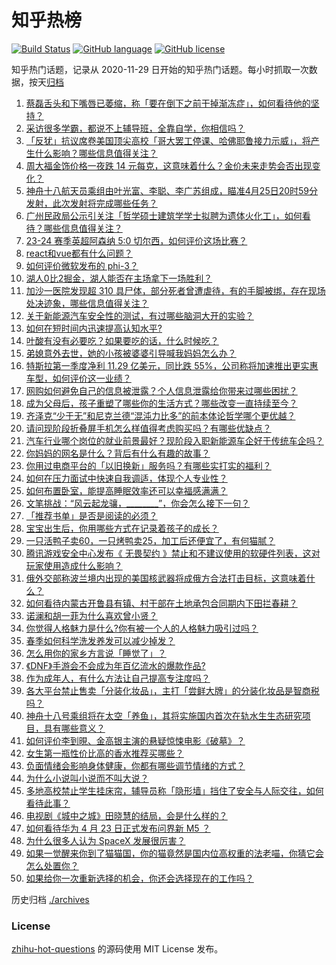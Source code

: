 # 知乎热榜
[![Build Status](https://github.com/ToWeLong/zhihu-hot-questions/workflows/CI/badge.svg)](https://github.com/ToWeLong/zhihu-hot-questions/actions)
[![GitHub language](https://img.shields.io/badge/language-golang-orange.svg)](https://golang.org/)
[![GitHub license](https://img.shields.io/github/license/ToWeLong/zhihu-hot-questions)](https://github.com/ToWeLong/zhihu-hot-questions/blob/main/LICENSE)

知乎热门话题，记录从 2020-11-29 日开始的知乎热门话题。每小时抓取一次数据，按天[归档](./archives)

<!-- BEGIN -->

1. [蔡磊舌头和下嘴唇已萎缩，称「要在倒下之前干掉渐冻症」，如何看待他的坚持？](https://www.zhihu.com/question/653886607)
1. [采访很多学霸，都说不上辅导班，全靠自学，你相信吗？](https://www.zhihu.com/question/652958729)
1. [「反犹」抗议席卷美国顶尖高校「哥大罢工停课、哈佛耶鲁接力示威」，将产生什么影响？哪些信息值得关注？](https://www.zhihu.com/question/653845150)
1. [周大福金饰价格一夜跌 14 元每克，这意味着什么？金价未来走势会否出现变化？](https://www.zhihu.com/question/653850062)
1. [神舟十八航天员乘组由叶光富、李聪、李广苏组成，瞄准4月25日20时59分发射，此次发射将完成哪些任务？](https://www.zhihu.com/question/653937138)
1. [广州民政局公示引关注「哲学硕士建筑学学士拟聘为遗体火化工」，如何看待？哪些信息值得关注？](https://www.zhihu.com/question/653862344)
1. [23-24 赛季英超阿森纳 5:0 切尔西，如何评价这场比赛？](https://www.zhihu.com/question/653897660)
1. [react和vue都有什么问题？](https://www.zhihu.com/question/653720730)
1. [如何评价微软发布的 phi-3？](https://www.zhihu.com/question/653860527)
1. [湖人0比2掘金，湖人能否在主场拿下一场胜利？](https://www.zhihu.com/question/653842512)
1. [加沙一医院发现超 310 具尸体，部分死者曾遭虐待，有的手脚被绑，存在现场处决迹象，哪些信息值得关注？](https://www.zhihu.com/question/653871338)
1. [关于新能源汽车安全性的测试，有过哪些脑洞大开的实验？](https://www.zhihu.com/question/653753534)
1. [如何在短时间内迅速提高认知水平?](https://www.zhihu.com/question/648325981)
1. [叶酸有没有必要吃？如果要吃的话，什么时候吃？](https://www.zhihu.com/question/653863484)
1. [弟媳意外去世，她的小孩被婆婆引导喊我妈妈怎么办？](https://www.zhihu.com/question/653879500)
1. [特斯拉第一季度净利 11.29 亿美元，同比跌 55%，公司称将加速推出更实惠车型，如何评价这一业绩？](https://www.zhihu.com/question/653928471)
1. [网购如何避免自己的信息被泄露？个人信息泄露给你带来过哪些困扰？](https://www.zhihu.com/question/653850311)
1. [成为父母后，孩子重塑了哪些你的生活方式？哪些改变一直持续至今？](https://www.zhihu.com/question/653432899)
1. [齐泽克“少于无”和尼克兰德“混沌力比多”的前本体论哲学哪个更优越？](https://www.zhihu.com/question/653047974)
1. [请问现阶段折叠屏手机怎么样值得考虑购买吗？有哪些优缺点？](https://www.zhihu.com/question/653140624)
1. [汽车行业哪个岗位的就业前景最好？现阶段入职新能源车企好于传统车企吗？](https://www.zhihu.com/question/651409479)
1. [你妈妈的网名是什么？背后有什么有趣的故事？](https://www.zhihu.com/question/652186413)
1. [你用过电商平台的「以旧换新」服务吗？有哪些实打实的福利？](https://www.zhihu.com/question/653253386)
1. [如何在压力面试中快速自我调适，体现个人专业性？](https://www.zhihu.com/question/651409308)
1. [如何布置卧室，能提高睡眠效率还可以幸福感满满？](https://www.zhihu.com/question/649365455)
1. [文笔挑战：“风云起龙骧，________”，你会怎么接下一句？](https://www.zhihu.com/question/653751685)
1. [「推荐书单」是否是阅读的必须？](https://www.zhihu.com/question/653243889)
1. [宝宝出生后，你用哪些方式在记录着孩子的成长？](https://www.zhihu.com/question/653432855)
1. [一只活鸭子卖60，一只烤鸭卖25，加工后还便宜了，有何猫腻？](https://www.zhihu.com/question/653159063)
1. [腾讯游戏安全中心发布《 无畏契约 》禁止和不建议使用的软硬件列表，这对玩家使用造成什么影响？](https://www.zhihu.com/question/653529000)
1. [俄外交部称波兰境内出现的美国核武器将成俄方合法打击目标，这意味着什么？](https://www.zhihu.com/question/653849553)
1. [如何看待内蒙古开鲁县有镇、村干部在土地承包合同期内下田拦春耕？](https://www.zhihu.com/question/653844010)
1. [诺澜和胡一菲为什么喜欢曾小贤？](https://www.zhihu.com/question/24694478)
1. [你觉得人格魅力是什么?你有被一个人的人格魅力吸引过吗？](https://www.zhihu.com/question/376103148)
1. [春季如何科学洗发养发可以减少掉发？](https://www.zhihu.com/question/649377581)
1. [怎么用你的家乡方言说「睡觉了」？](https://www.zhihu.com/question/652242130)
1. [《DNF》手游会不会成为年百亿流水的爆款作品?](https://www.zhihu.com/question/653741049)
1. [作为成年人，有什么方法让自己提高专注度吗？](https://www.zhihu.com/question/653887165)
1. [各大平台禁止售卖「分装化妆品」，主打「尝鲜大牌」的分装化妆品是智商税吗？](https://www.zhihu.com/question/653234143)
1. [神舟十八号乘组将在太空「养鱼」，其将实施国内首次在轨水生生态研究项目，具有哪些意义？](https://www.zhihu.com/question/653938382)
1. [如何评价李到晛、金高银主演的悬疑惊悚电影《破墓》？](https://www.zhihu.com/question/647471202)
1. [女生第一瓶性价比高的香水推荐买哪些？](https://www.zhihu.com/question/647179606)
1. [负面情绪会影响身体健康，你都有哪些调节情绪的方式？](https://www.zhihu.com/question/653847252)
1. [为什么小说叫小说而不叫大说？](https://www.zhihu.com/question/653307389)
1. [多地高校禁止学生挂床帘，辅导员称「隐形墙」挡住了安全与人际交往，如何看待此事？](https://www.zhihu.com/question/653826349)
1. [电视剧《城中之城》田晓慧的结局，会是什么样的？](https://www.zhihu.com/question/653057506)
1. [如何看待华为 4 月 23 日正式发布问界新 M5 ？](https://www.zhihu.com/question/653847387)
1. [为什么很多人认为 SpaceX 发展很厉害？](https://www.zhihu.com/question/499232362)
1. [如果一觉醒来你到了猫猫国，你的猫竟然是国内位高权重的法老喵，你猜它会怎么处置你？](https://www.zhihu.com/question/650460810)
1. [如果给你一次重新选择的机会，你还会选择现在的工作吗？](https://www.zhihu.com/question/653522165)

<!-- END -->

历史归档 [./archives](./archives)


### License
[zhihu-hot-questions](https://github.com/towelong/zhihu-hot-questions) 的源码使用 MIT License 发布。